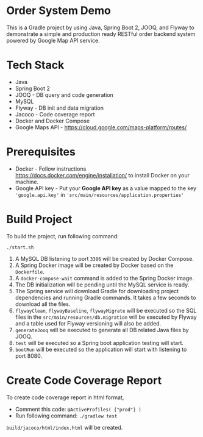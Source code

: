 # Order System Demo
This is a Gradle project by using Java, Spring Boot 2, JOOQ, and Flyway 
to demonstrate a simple and production ready RESTful order backend system 
powered by Google Map API service.

# Tech Stack
- Java
- Spring Boot 2
- JOOQ - DB query and code generation
- MySQL
- Flyway - DB init and data migration
- Jacoco - Code coverage report
- Docker and Docker Compose
- Google Maps API - https://cloud.google.com/maps-platform/routes/

# Prerequisites
- Docker - Follow instructions https://docs.docker.com/engine/installation/ to install Docker on your machine.
- Google API key - Put your **Google API key** as a value mapped to the key `'google.api.key'`
in `'src/main/resources/application.properties'`

# Build Project
To build the project, run following command:

`./start.sh`

1.  A MySQL DB listening to port `3306` will be created by Docker Compose.
2.  A Spring Docker image will be created by Docker based on the `Dockerfile`.
3.  A `docker-compose-wait` command is added to the Spring Docker image.
4.  The DB initialization will be pending until the MySQL service is ready.
5.  The Spring service will download Gradle for downloading project dependencies 
    and running Gradle commands. It takes a few seconds to download all the files.
6.  `flywayClean`, `flywayBaseline`, `flywayMigrate` will be executed 
    so the SQL files in the `src/main/resources/db.migration` will be 
    executed by Flyway and a table used for Flyway versioning will also be added.
7.  `generateJooq` will be executed to generate all DB related Java files by JOOQ.
8.  `test` will be executed so a Spring boot application testing will start.
9.  `bootRun` will be executed so the application will start with listening to port 8080.

# Create Code Coverage Report
To create code coverage report in html format, 
-   Comment this code: `@ActiveProfiles( {"prod"} )`
-   Run following command: `./gradlew test`

`build/jacoco/html/index.html` will be created.
